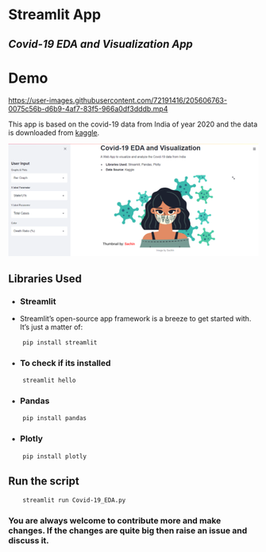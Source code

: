 # Streamlit App
## _Covid-19 EDA and Visualization App_

# Demo

https://user-images.githubusercontent.com/72191416/205606763-0075c56b-d6b9-4af7-83f5-966a0df3dddb.mp4

This app is based on the covid-19 data from India of year 2020 and the data is downloaded from [kaggle](https://www.kaggle.com/).

![alt text](https://github.com/Sachin-crypto/Streamlit-Apps/blob/master/WebAppPreview.png?raw=true)

## Libraries Used


- ### Streamlit
- Streamlit’s open-source app framework is a breeze to get started with. It’s just a matter of:
```sh
    pip install streamlit
```
- ### To check if its installed
```sh
    streamlit hello
```

- ### Pandas
```sh
    pip install pandas
```
- ### Plotly
```sh
    pip install plotly
```
## Run the script

```sh
    streamlit run Covid-19_EDA.py
```

### You are always welcome to contribute more and make changes. If the changes are quite big then raise an issue and discuss it.






